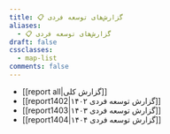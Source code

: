 ```yaml
---
title: 📋 گزارش‌های توسعه فردی
aliases:
  - 📋 گزارش‌های توسعه فردی
draft: false
cssclasses:
  - map-list
comments: false
---
```



<!-- QueryToSerialize: list without id emoji + " [[" + file.name + "|" + title + "]]" WHERE draft = false AND parent = [[reports|📋 گزارش‌های توسعه فردی]] SORT order ASC -->
<!-- SerializedQuery: list without id "[[" + file.name + "|" + title + "]]" WHERE draft = false AND parent = [[reports|📋 گزارش‌های توسعه فردی]] SORT order ASC -->
- [[report all|گزارش کلی]]
- [[report1402|گزارش توسعه فردی ۱۴۰۲]]
- [[report1403|گزارش توسعه فردی ۱۴۰۳]]
- [[report1404|گزارش توسعه فردی ۱۴۰۴]]
<!-- SerializedQuery END -->

